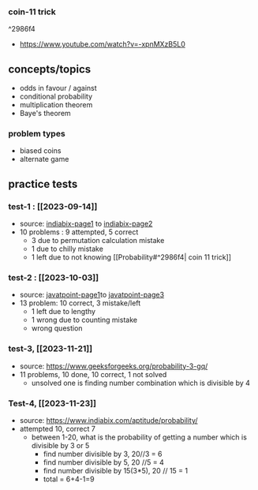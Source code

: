 ### coin-11 trick

^2986f4

- https://www.youtube.com/watch?v=-xpnMXzB5L0

## concepts/topics
- odds in favour / against
- conditional probability
- multiplication theorem
- Baye's theorem

### problem types
- biased coins
- alternate game
## practice tests

### test-1 : [[2023-09-14]]
- source: [indiabix-page1](https://www.indiabix.com/aptitude/probability/) to [indiabix-page2](https://www.indiabix.com/aptitude/probability/066002)
- 10 problems : 9 attempted, 5 correct
	- 3 due to permutation calculation mistake
	- 1 due to chilly mistake
	- 1 left due to not knowing [[Probability#^2986f4| coin 11 trick]]

### test-2 : [[2023-10-03]]
- source: [javatpoint-page1](https://www.javatpoint.com/aptitude/probability-1)to [javatpoint-page3](https://www.javatpoint.com/aptitude/probability-1)
- 13 problem: 10 correct, 3 mistake/left
	- 1 left due to lengthy
	- 1 wrong due to counting mistake
	-  wrong question

### test-3, [[2023-11-21]]
- source: https://www.geeksforgeeks.org/probability-3-gq/
- 11 problems, 10 done, 10 correct, 1 not solved
	- unsolved one is finding number combination which is divisible by 4

### Test-4, [[2023-11-23]]
- source: https://www.indiabix.com/aptitude/probability/
- attempted 10, correct 7
	- between 1-20, what is the probability of getting a number which is divisible by 3 or 5
		- find number divisible by 3, 20//3 = 6
		- find number divisible by 5, 20 //5 = 4
		- find number divisible by 15(3*5), 20 // 15 = 1
		- total = 6+4-1=9